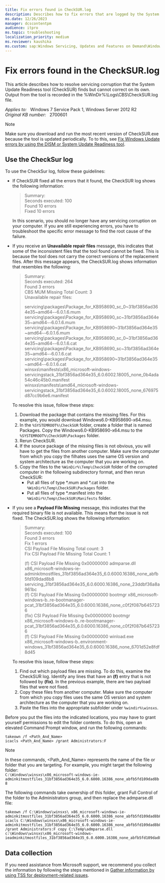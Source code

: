 ```yaml
---
title: Fix errors found in CheckSUR.log
description: Describes how to fix errors that are logged by the System Update Readiness tool (CheckSUR) but remain unresolved.
ms.date: 12/26/2023
manager: dcscontentpm
audience: itpro
ms.topic: troubleshooting
localization_priority: medium
ms.reviewer: kaushika
ms.custom: sap:Windows Servicing, Updates and Features on Demand\Windows Update fails - installation stops with error, csstroubleshoot
---
```

# Fix errors found in the CheckSUR.log

This article describes how to resolve servicing corruption that the System Update Readiness tool (CheckSUR) finds but cannot correct on its own. Output from the tool is recorded in the %WinDir%\Logs\CBS\CheckSUR.log file.

_Applies to:_ &nbsp; Windows 7 Service Pack 1, Windows Server 2012 R2  
_Original KB number:_ &nbsp; 2700601

> [!NOTE]
> Make sure you download and run the most recent version of CheckSUR.exe because the tool is updated periodically. To to this, see [Fix Windows Update errors by using the DISM or System Update Readiness tool](../../windows-server/deployment/fix-windows-update-errors.md).

## Use the CheckSur log

To use the CheckSur log, follow these guidelines:

- If CheckSUR fixed all the errors that it found, the CheckSUR log shows the following information:

    > Summary:  
    Seconds executed: 100  
    Found 10 errors  
    Fixed 10 errors

    In this scenario, you should no longer have any servicing corruption on your computer. If you are still experiencing errors, you have to troubleshoot the specific error message to find the root cause of the failure.

- If you receive an **Unavailable repair files** message, this indicates that some of the inconsistent files that the tool found cannot be fixed. This is because the tool does not carry the correct versions of the replacement files. After this message appears, the CheckSUR.log shows information that resembles the following:

    > Summary:  
    Seconds executed: 264  
    Found 3 errors  
    CBS MUM Missing Total Count: 3  
    Unavailable repair files:
    >
    > servicing\packages\Package_for_KB958690_sc_0~31bf3856ad364e35~amd64`~~`6.0.1.6.mum  
    servicing\packages\Package_for_KB958690_sc~31bf3856ad364e35~amd64`~~`6.0.1.6.mum  
    servicing\packages\Package_for_KB958690~31bf3856ad364e35~amd64`~~`6.0.1.6.mum  
    servicing\packages\Package_for_KB958690_sc_0~31bf3856ad364e35~amd64`~~`6.0.1.6.cat  
    servicing\packages\Package_for_KB958690_sc~31bf3856ad364e35~amd64`~~`6.0.1.6.cat  
    servicing\packages\Package_for_KB958690~31bf3856ad364e35~amd64`~~`6.0.1.6.cat  
    winsxs\manifests\x86_microsoft-windows-servicingstack_31bf3856ad364e35_6.0.6002.18005_none_0b4ada54c46c45b0.manifest  
    winsxs\manifests\amd64_microsoft-windows-servicingstack_31bf3856ad364e35_6.0.6002.18005_none_676975d87cc9b6e6.manifest

    To resolve this issue, follow these steps:

    1. Download the package that contains the missing files. For this example, you would download Windows6.0-KB958690-x64.msu.
    2. In the `%SYSTEMROOT%\CheckSUR` folder, create a folder that is named Packages. Copy the Windows6.0-KB958690-x64.msu to the  `%SYSTEMROOT%\CheckSUR\Packages` folder.
    3. Rerun CheckSUR.
    4. If the source package of the missing files is not obvious, you will have to get the files from another computer. Make sure the computer from which you copy the filhates uses the same OS version and system architecture as the computer that you are working on.
    5. Copy the files to the `%WinDir%\Temp\CheckSUR` folder of the corrupted computer in the following subdirectory format, and then rerun CheckSUR:
        - Put all files of type *.mum and *.cat into the `%WinDir%\Temp\CheckSUR\Packages` folder.
        - Put all files of type *.manifest into the `%WinDir%\Temp\CheckSUR\Manifests` folder.

- If you see a **Payload File Missing** message, this indicates that the required binary file is not available. This means that the issue is not fixed. The CheckSUR.log shows the following information:

    > Summary:  
    Seconds executed: 100  
    Found 3 errors  
    Fix 1 errors  
    CSI Payload File Missing Total count: 3  
    Fix CSI Payload File Missing Total Count: 1
    >
    > (f) CSI Payload File Missing 0x00000000 admparse.dll x86_microsoft-windows-ie-adminkitmostfiles_31bf3856ad364e35_6.0.6000.16386_none_abfb5fd109dad8b8 servicing_31bf3856ad364e35_6.0.6000.16386_none_23ddbf36a8a961bc  
    (f) CSI Payload File Missing 0x00000000 bootmgr x86_microsoft-windows-b..re-bootmanager-pcat_31bf3856ad364e35_6.0.6000.16386_none_c0f2f087b6457236  
    (fix) CSI Payload File Missing 0x00000000 bootmgr x86_microsoft-windows-b..re-bootmanager-pcat_31bf3856ad364e35_6.0.6000.16386_none_c0f2f087b6457236  
    (f) CSI Payload File Missing 0x00000000 winload.exe x86_microsoft-windows-b..environment-windows_31bf3856ad364e35_6.0.6000.16386_none_6701d52e8fdf8d45

    To resolve this issue, follow these steps:

    1. Find out which payload files are missing. To do this, examine the CheckSUR log. Identify any lines that have an **(f)** entry that is not followed by **(fix)**. In the previous example, there are two payload files that were not fixed.
    2. Copy these files from another computer. Make sure the computer from which you copy files uses the same OS version and system architecture as the computer that you are working on.
    3. Paste the files into the appropriate subfolder under `%windir%\winsxs`.

Before you put the files into the indicated locations, you may have to grant yourself permissions to edit the folder contents. To do this, open an elevated Command Prompt window, and run the following commands:

```console
takeown /f <Path_And_Name>
icacls <Path_And_Name> /grant Administrators:F
```

> [!NOTE]
> In these commands, \<Path_And_Name> represents the name of the file or folder that you are targeting. For example, you might target the following folder:  
> `C:\Windows\winsxs\x86_microsoft-windows-ie-adminkitmostfiles_31bf3856ad364e35_6.0.6000.16386_none_abfb5fd109dad8b8`

The following commands take ownership of this folder, grant Full Control of the folder to the Administrators group, and then replace the admparse.dll file:

```console
takeown /f C:\Windows\winsxs\ x86_microsoft-windows-ie-adminkitmostfiles_31bf3856ad364e35_6.0.6000.16386_none_abfb5fd109dad8b8
icacls C:\Windows\winsxs\x86_microsoft-windows-ie-adminkitmostfiles_31bf3856ad364e35_6.0.6000.16386_none_abfb5fd109dad8b8 /grant Administrators:F copy C:\Temp\admparse.dll c:\Windows\winsxs\x86_microsoft-windows-ieadminkitmostfiles_31bf3856ad364e35_6.0.6000.16386_none_abfb5fd109dad8b8\admparse.dll
```

## Data collection

If you need assistance from Microsoft support, we recommend you collect the information by following the steps mentioned in [Gather information by using TSS for deployment-related issues](../windows-troubleshooters/gather-information-using-tss-deployment.md).
